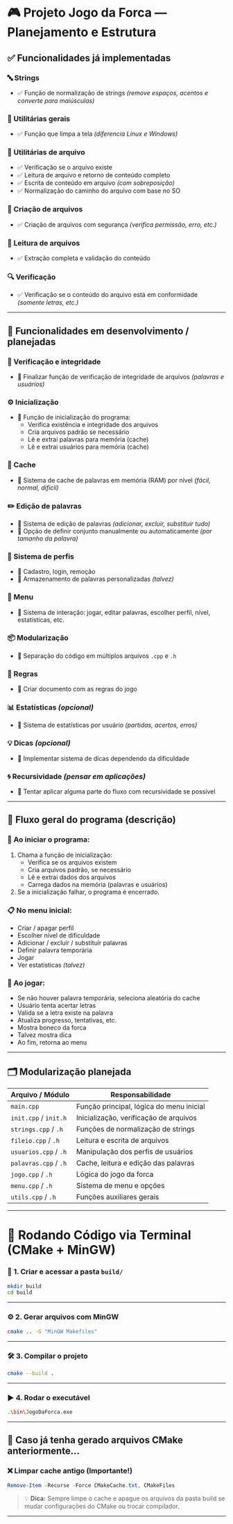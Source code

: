 # 🎮 Projeto Jogo da Forca — Planejamento e Estrutura

## ✅ Funcionalidades já implementadas

### 🔤 Strings
- ✅ Função de normalização de strings *(remove espaços, acentos e converte para maiúsculas)*

### 🧰 Utilitárias gerais
- ✅ Função que limpa a tela *(diferencia Linux e Windows)*

### 📂 Utilitárias de arquivo
- ✅ Verificação se o arquivo existe  
- ✅ Leitura de arquivo e retorno de conteúdo completo  
- ✅ Escrita de conteúdo em arquivo *(com sobreposição)*  
- ✅ Normalização do caminho do arquivo com base no SO  

### 📄 Criação de arquivos
- ✅ Criação de arquivos com segurança *(verifica permissão, erro, etc.)*

### 📖 Leitura de arquivos
- ✅ Extração completa e validação do conteúdo

### 🔍 Verificação
- ✅ Verificação se o conteúdo do arquivo está em conformidade *(somente letras, etc.)*

---

## 🚧 Funcionalidades em desenvolvimento / planejadas

### 🔐 Verificação e integridade
- 🔄 Finalizar função de verificação de integridade de arquivos *(palavras e usuários)*

### ⚙️ Inicialização
- 🔄 Função de inicialização do programa:
  - Verifica existência e integridade dos arquivos
  - Cria arquivos padrão se necessário
  - Lê e extrai palavras para memória (cache)
  - Lê e extrai usuários para memória (cache)

### 🧠 Cache
- 🔄 Sistema de cache de palavras em memória (RAM) por nível *(fácil, normal, difícil)*

### ✏️ Edição de palavras
- 🔄 Sistema de edição de palavras *(adicionar, excluir, substituir tudo)*  
- 🔄 Opção de definir conjunto manualmente ou automaticamente *(por tamanho da palavra)*

### 👤 Sistema de perfis
- 🔄 Cadastro, login, remoção  
- 🔄 Armazenamento de palavras personalizadas *(talvez)*

### 🧭 Menu
- 🔄 Sistema de interação: jogar, editar palavras, escolher perfil, nível, estatísticas, etc.

### 📦 Modularização
- 🔄 Separação do código em múltiplos arquivos `.cpp` e `.h`

### 📜 Regras
- 🔄 Criar documento com as regras do jogo

### 📊 Estatísticas *(opcional)*
- 🔄 Sistema de estatísticas por usuário *(partidas, acertos, erros)*

### 💡 Dicas *(opcional)*
- 🔄 Implementar sistema de dicas dependendo da dificuldade

### 🌀 Recursividade *(pensar em aplicações)*
- 🔄 Tentar aplicar alguma parte do fluxo com recursividade se possível

---

## 🧩 Fluxo geral do programa (descrição)

### 🚀 Ao iniciar o programa:
1. Chama a função de inicialização:
   - Verifica se os arquivos existem
   - Cria arquivos padrão, se necessário
   - Lê e extrai dados dos arquivos
   - Carrega dados na memória (palavras e usuários)
2. Se a inicialização falhar, o programa é encerrado.

### 📋 No menu inicial:
- Criar / apagar perfil  
- Escolher nível de dificuldade  
- Adicionar / excluir / substituir palavras  
- Definir palavra temporária  
- Jogar  
- Ver estatísticas *(talvez)*

### 🎲 Ao jogar:
- Se não houver palavra temporária, seleciona aleatória do cache  
- Usuário tenta acertar letras  
- Valida se a letra existe na palavra  
- Atualiza progresso, tentativas, etc.  
- Mostra boneco da forca  
- Talvez mostra dica  
- Ao fim, retorna ao menu

---

## 🗂️ Modularização planejada

| Arquivo / Módulo       | Responsabilidade                                 |
|------------------------|--------------------------------------------------|
| `main.cpp`             | Função principal, lógica do menu inicial         |
| `init.cpp` / `init.h`  | Inicialização, verificação de arquivos           |
| `strings.cpp` / `.h`   | Funções de normalização de strings               |
| `fileio.cpp` / `.h`    | Leitura e escrita de arquivos                    |
| `usuarios.cpp` / `.h`  | Manipulação dos perfis de usuários               |
| `palavras.cpp` / `.h`  | Cache, leitura e edição das palavras             |
| `jogo.cpp` / `.h`      | Lógica do jogo da forca                          |
| `menu.cpp` / `.h`      | Sistema de menu e opções                         |
| `utils.cpp` / `.h`     | Funções auxiliares gerais                        |

---

# 🧪 Rodando Código via Terminal (CMake + MinGW)

### 📁 **1. Criar e acessar a pasta `build/`**
```bash
mkdir build
cd build
```

---

### ⚙️ **2. Gerar arquivos com MinGW**
```bash
cmake .. -G "MinGW Makefiles"
```

---

### 🛠️ **3. Compilar o projeto**
```bash
cmake --build .
```

---

### ▶️ **4. Rodar o executável**
```bash
.\bin\JogoDaForca.exe
```

---

## 🔄 Caso já tenha gerado arquivos CMake anteriormente...

### ❌ **Limpar cache antigo (Importante!)**
```powershell
Remove-Item -Recurse -Force CMakeCache.txt, CMakeFiles
```

> 💡 **Dica:** Sempre limpe o cache e apague os arquivos da pasta build se mudar configurações do CMake ou trocar compilador.

---
